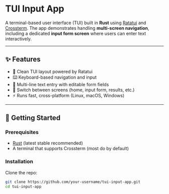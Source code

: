# TUI Input App

A terminal-based user interface (TUI) built in **Rust** using [Ratatui](https://github.com/ratatui-org/ratatui) and [Crossterm](https://github.com/crossterm-rs/crossterm).
The app demonstrates handling **multi-screen navigation**, including a dedicated **input form screen** where users can enter text interactively.

---

## ✨ Features

- 🎨 Clean TUI layout powered by Ratatui
- ⌨️ Keyboard-based navigation and input
- 📝 Multi-line text entry with editable form fields
- 🔄 Switch between screens (home, input form, results, etc.)
- ⚡ Runs fast, cross-platform (Linux, macOS, Windows)

---

## 🚀 Getting Started

### Prerequisites
- [Rust](https://www.rust-lang.org/tools/install) (latest stable recommended)
- A terminal that supports Crossterm (most do by default)

### Installation

Clone the repo:

```bash
git clone https://github.com/your-username/tui-input-app.git
cd tui-input-app
